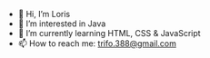 - 👋 Hi, I’m Loris
- 👀 I’m interested in Java
- 🌱 I’m currently learning HTML, CSS & JavaScript
- 📫 How to reach me: trifo.388@gmail.com


